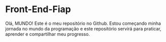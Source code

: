 # Front-End-Fiap
Olá, MUNDO!
Este é o meu repositório no Github. Estou começando minha jornada no mundo da programação  e este repositório servirá para praticar, aprender e compartilhar meu progresso.